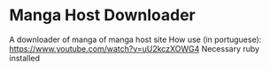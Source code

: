 # Manga Host Downloader
A downloader of manga  of manga host site
How use (in portuguese): https://www.youtube.com/watch?v=uU2kczXOWG4
Necessary ruby installed
